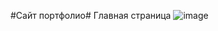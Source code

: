#Сайт портфолио#
Главная страница
![image](https://github.com/2Drotz/mandrin/assets/50268595/381b7f8d-8f79-47c8-ad40-83346d7c71e9)

